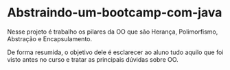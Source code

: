 # Abstraindo-um-bootcamp-com-java

Nesse projeto é trabalho os pilares da OO que são Herança, Polimorfismo, Abstração e Encapsulamento.

De forma resumida, o objetivo dele é esclarecer ao aluno tudo aquilo que foi visto antes no curso e tratar as principais dúvidas sobre OO.
